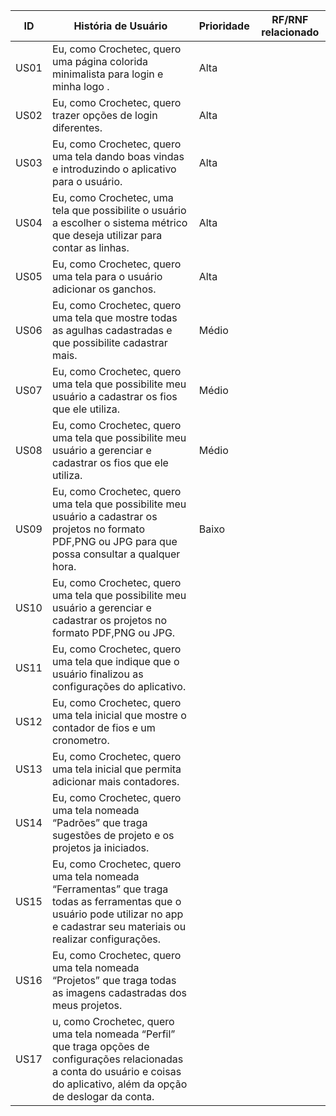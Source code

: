 | ID | História de Usuário | Prioridade | RF/RNF relacionado |
|----|---------------------|------------|--------------------|
|US01| Eu, como Crochetec, quero uma página colorida minimalista para login e minha logo .|Alta|
|US02| Eu, como Crochetec, quero trazer opções de login diferentes.|Alta|
|US03| Eu, como Crochetec, quero uma tela dando boas vindas e introduzindo o aplicativo para o usuário. |Alta |
|US04| Eu, como Crochetec, uma tela que possibilite o usuário a escolher o sistema métrico que deseja utilizar para contar as linhas. |Alta |
|US05| Eu, como Crochetec, quero uma tela para o usuário adicionar os ganchos. |Alta|
|US06| Eu, como Crochetec, quero uma tela que mostre todas as agulhas cadastradas e que possibilite cadastrar mais. |Médio|
|US07| Eu, como Crochetec, quero uma tela que possibilite meu usuário a cadastrar os fios que ele utiliza. |Médio|
|US08| Eu, como Crochetec, quero uma tela que possibilite meu usuário a gerenciar e cadastrar os fios que ele utiliza. |Médio|
|US09| Eu, como Crochetec, quero uma tela que possibilite meu usuário a cadastrar os projetos no formato PDF,PNG ou JPG para que possa consultar a qualquer hora. |Baixo|
|US10| Eu, como Crochetec, quero uma tela que possibilite meu usuário a gerenciar e cadastrar os projetos no formato PDF,PNG ou JPG. |
|US11| Eu, como Crochetec, quero uma tela que indique que o usuário finalizou as configurações do aplicativo. |
|US12| Eu, como Crochetec, quero uma tela inicial que mostre o contador de fios e um cronometro. |
|US13| Eu, como Crochetec, quero uma tela inicial que permita adicionar mais contadores. |
|US14|  Eu, como Crochetec, quero uma tela nomeada “Padrões” que traga  sugestões de projeto e os projetos ja iniciados. |
|US15| Eu, como Crochetec, quero uma tela nomeada “Ferramentas” que traga todas as ferramentas que o usuário pode utilizar no app e cadastrar seu materiais ou realizar configurações. |
|US16| Eu, como Crochetec, quero uma tela nomeada “Projetos” que traga todas as imagens cadastradas dos meus projetos. |
|US17| u, como Crochetec, quero uma tela nomeada “Perfil” que traga opções de configurações relacionadas a conta do usuário e coisas do aplicativo, além da opção de deslogar da conta. |
